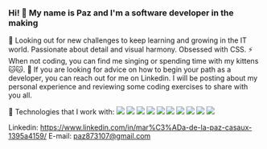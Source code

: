### Hi! 👋 My name is Paz and I'm a software developer in the making

🌱 Looking out for new challenges to keep learning and growing in the IT world. Passionate about detail and visual harmony. Obsessed with CSS.
⚡ When not coding, you can find me singing or spending time with my kittens 🐱🐱.
💬 If you are looking for advice on how to begin your path as a developer, you can reach out for me on Linkedin. I will be posting about my personal experience and reviewing some coding exercises to share with you all.

🔭 Technologies that I work with:
    <img src="https://img.shields.io/badge/HTML5-E34F26?style=for-the-badge&logo=html5&logoColor=white" />
    <img src="https://img.shields.io/badge/CSS3-1572B6?style=for-the-badge&logo=css3&logoColor=white" />
    <img src="https://img.shields.io/badge/JavaScript-F7DF1E?style=for-the-badge&logo=javascript&logoColor=black" />
    <img src="https://img.shields.io/badge/React-20232A?style=for-the-badge&logo=react&logoColor=61DAFB" /> 
    <img src="https://img.shields.io/badge/Node.js-43853D?style=for-the-badge&logo=node.js&logoColor=white" />
    <img src="https://img.shields.io/badge/Express.js-404D59?style=for-the-badge" />
    <img src="https://img.shields.io/badge/PostgreSQL-316192?style=for-the-badge&logo=postgresql&logoColor=white" />
    <img src="https://img.shields.io/badge/MySQL-00000F?style=for-the-badge&logo=mysql&logoColor=white" />
    <img src="https://img.shields.io/badge/TypeScript-007ACC?style=for-the-badge&logo=typescript&logoColor=white" />
    <img src="https://img.shields.io/badge/Java-ED8B00?style=for-the-badge&logo=java&logoColor=white" />

Linkedin: https://www.linkedin.com/in/mar%C3%ADa-de-la-paz-casaux-1395a4159/
E-mail: paz873107@gmail.com
